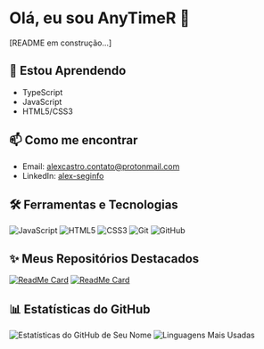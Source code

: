 
# Olá, eu sou AnyTimeR 👋

[README em construção...]

## 🌱 Estou Aprendendo
- TypeScript
- JavaScript
- HTML5/CSS3

## 📫 Como me encontrar
- Email: [alexcastro.contato@protonmail.com](mailto:alexcastro.contato@protonmail.com)
- LinkedIn: [alex-seginfo](https://www.linkedin.com/in/alex-seginfo/)

## 🛠️ Ferramentas e Tecnologias
![JavaScript](https://img.shields.io/badge/-JavaScript-333333?style=flat&logo=javascript)
![HTML5](https://img.shields.io/badge/-HTML5-333333?style=flat&logo=html5)
![CSS3](https://img.shields.io/badge/-CSS3-333333?style=flat&logo=css3)
![Git](https://img.shields.io/badge/-Git-333333?style=flat&logo=git)
![GitHub](https://img.shields.io/badge/-GitHub-333333?style=flat&logo=github)

## ✨ Meus Repositórios Destacados
[![ReadMe Card](https://github-readme-stats.vercel.app/api/pin/?username=seu-usuario&repo=seu-repositorio)](https://github.com/seu-usuario/seu-repositorio)
[![ReadMe Card](https://github-readme-stats.vercel.app/api/pin/?username=seu-usuario&repo=seu-repositorio)](https://github.com/seu-usuario/seu-repositorio)

## 📊 Estatísticas do GitHub
![Estatísticas do GitHub de Seu Nome](https://github-readme-stats.vercel.app/api?username=AnytimerBR&show_icons=true&theme=dracula)
![Linguagens Mais Usadas](https://github-readme-stats.vercel.app/api/top-langs/?username=AnytimerBR&layout=compact&theme=dracula)
